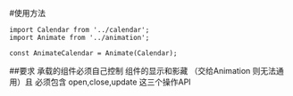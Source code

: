 #使用方法   
```
import Calendar from '../calendar';
import Animate from '../animation';

const AnimateCalendar = Animate(Calendar);
```
##要求 
承载的组件必须自己控制 组件的显示和影藏 （交给Animation 则无法通用）且 必须包含 open,close,update 这三个操作API